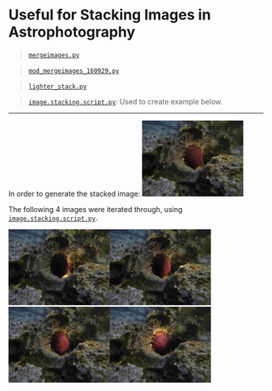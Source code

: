 # Useful for Stacking Images in Astrophotography #

> [`mergeimages.py`](./mergeimages.py)

> [`mod_mergeimages_160929.py`](./mod_mergeimages_160929.py)

> [`lighter_stack.py`](./lighter_stack.py)

> [`image.stacking.script.py`](./image.stacking.script.py): Used to create example below.

----
In order to generate the stacked image:
<img src="../figs/image_stacking/first_stacked_image.JPG" alt="drawing" width="200"/>

The following 4 images were iterated through, using [`image.stacking.script.py`](./image.stacking.script.py).

<img src="../figs/image_stacking/G0020185.JPG" alt="drawing" width="200"/><img src="../figs/image_stacking/G0020186.JPG" alt="drawing" width="200"/><img src="../figs/image_stacking/G0020187.JPG" alt="drawing" width="200"/><img src="../figs/image_stacking/G0020188.JPG" alt="drawing" width="200"/>